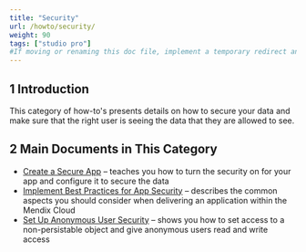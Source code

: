 ```yaml
---
title: "Security"
url: /howto/security/
weight: 90
tags: ["studio pro"]
#If moving or renaming this doc file, implement a temporary redirect and let the respective team know they should update the URL in the product. See Mapping to Products for more details.
---
```


## 1 Introduction

This category of how-to's presents details on how to secure your data and make sure that the right user is seeing the data that they are allowed to see.

## 2 Main Documents in This Category

* [Create a Secure App](/howto/security/create-a-secure-app/) –  teaches you how to turn the security on for your app and configure it to secure the data
* [Implement Best Practices for App Security](/howto/security/best-practices-security/) – describes the common aspects you should consider when delivering an application within the Mendix Cloud
* [Set Up Anonymous User Security](/howto/security/set-up-anonymous-user-security/) – shows you how to set access to a non-persistable object and give anonymous users read and write access
